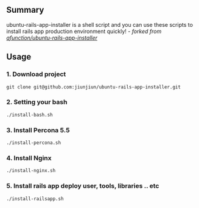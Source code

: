 ## Summary

ubuntu-rails-app-installer is a shell script and you can use these scripts to install rails app production environment quickly!
*- forked from [afunction/ubuntu-rails-app-installer](https://github.com/afunction/ubuntu-rails-app-installer)*


## Usage

### 1. Download project

```
git clone git@github.com:jiunjiun/ubuntu-rails-app-installer.git
```

### 2. Setting your bash

```
./install-bash.sh
```

### 3. Install Percona 5.5

```
./install-percona.sh
```

### 4. Install Nginx

```
./install-nginx.sh
```

### 5. Install rails app deploy user, tools, libraries .. etc
```
./install-railsapp.sh
```